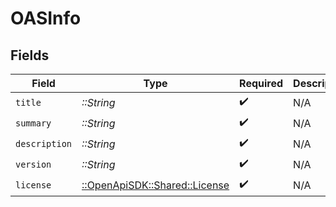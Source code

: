 # OASInfo


## Fields

| Field                                                           | Type                                                            | Required                                                        | Description                                                     |
| --------------------------------------------------------------- | --------------------------------------------------------------- | --------------------------------------------------------------- | --------------------------------------------------------------- |
| `title`                                                         | *::String*                                                      | :heavy_check_mark:                                              | N/A                                                             |
| `summary`                                                       | *::String*                                                      | :heavy_check_mark:                                              | N/A                                                             |
| `description`                                                   | *::String*                                                      | :heavy_check_mark:                                              | N/A                                                             |
| `version`                                                       | *::String*                                                      | :heavy_check_mark:                                              | N/A                                                             |
| `license`                                                       | [::OpenApiSDK::Shared::License](../../models/shared/license.md) | :heavy_check_mark:                                              | N/A                                                             |
